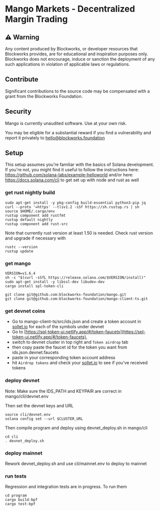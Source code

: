 # Mango Markets - Decentralized Margin Trading

## ⚠️ Warning

Any content produced by Blockworks, or developer resources that Blockworks provides, are for educational and inspiration purposes only. Blockworks does not encourage, induce or sanction the deployment of any such applications in violation of applicable laws or regulations.

## Contribute
Significant contributions to the source code may be compensated with a grant from the Blockworks Foundation.

## Security
Mango is currently unaudited software. Use at your own risk.

You may be eligible for a substantial reward if you find a vulnerability and report it privately to hello@blockworks.foundation

## Setup
This setup assumes you're familiar with the basics of Solana development. 
If you're not, you might find it useful to follow the instructions here: https://github.com/solana-labs/example-helloworld 
and/or here: https://docs.solana.com/cli to get set up with node and rust as well

### get rust nightly build
```
sudo apt-get install -y pkg-config build-essential python3-pip jq
curl --proto '=https' --tlsv1.2 -sSf https://sh.rustup.rs | sh
source $HOME/.cargo/env
rustup component add rustfmt
rustup default nightly
rustup component add rust-src
```

Note that currently rust version at least 1.50 is needed. Check rust version and upgrade if necessary with
```
rustc --version
rustup update
```

### get mango
```
VERSION=v1.6.4
sh -c "$(curl -sSfL https://release.solana.com/$VERSION/install)"
sudo apt-get install -y libssl-dev libudev-dev
cargo install spl-token-cli

git clone git@github.com:blockworks-foundation/mango.git
git clone git@github.com:blockworks-foundation/mango-client-ts.git
```


### get devnet coins
- Go to mango-client-ts/src/ids.json and create a token account in [sollet.io](http://sollet.io) for each of the symbols under devnet
- Go to [https://spl-token-ui.netlify.app/#/token-faucets](https://spl-token-ui.netlify.app/#/token-faucets),
- switch to devnet cluster in top right and `Token airdrop` tab
- then copy paste the faucet id for the token you want from ids.json.devnet.faucets
- paste in your corresponding token account address
- hit `Airdrop tokens` and check your [sollet.io](http://sollet.io) to see if you've received tokens

### deploy devnet
Note: Make sure the IDS_PATH and KEYPAIR are correct in mango/cli/devnet.env

Then set the devnet keys and URL
```
source cli/devnet.env
solana config set --url $CLUSTER_URL
```

Then compile program and deploy using devnet_deploy.sh in mango/cli
```
cd cli
. devnet_deploy.sh
```

### deploy mainnet
Rework devnet_deploy.sh and use cli/mainnet.env to deploy to mainnet 


### run tests
Regression and integration tests are in progress. To run them
```
cd program
cargo build-bpf
cargo test-bpf
```

